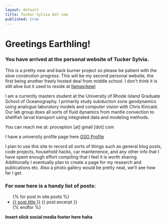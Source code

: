 ```yaml
---
layout: default
title: Tucker Sylvia dot com
published: true
---
```


# Greetings Earthling!

### You have arrived at the personal website of Tucker Sylvia.

This is a pretty new and back burner project so please be patient
with the slow constrution progress. This will be my second personal website, the first being another freely hosted deal from middle school. I don't think it is still alive but it used to reside at [llamasrkewl](http://llamasrkewl.gq.nu)

I am a currently masters student at the University of Rhode Island Graduate School of Oceanography. I primarily study subduction zone geodynamics using analogue laboratory models and computer vision with Chris Kincaid. Our lab group does all sorts of fluid dynamics from mantle convection to shellfish larval transport using integrated data and modeling methods.

You can reach me at: proception [at] gmail [dot] com

I have a university profile page here [GSO Profile](http://www.gso.uri.edu/profile/proception/ "GSO Profile")

I plan to use this site to record all sorts of things such as general blog posts, code projects, household hacks, car maintenence, and any other info that I have spent enough effort compiling that I feel it is worth sharing. Additionally I eventually plan to create a page for my research and publications etc. Also a photo gallery would be pretty neat, we'll see how far I get. 

### For now here is a handy list of posts: 

<ul>
  {% for post in site.posts %}
    <li>
      <a href="{{ post.url }}">{{ post.title }}</a>
      {{ post.excerpt }}
    </li>
  {% endfor %}
</ul>

__Insert slick social media footer here haha__
